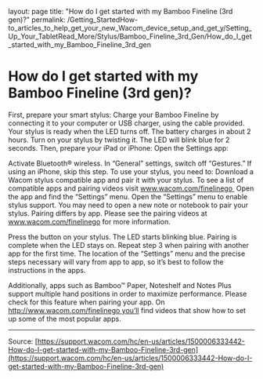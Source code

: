 layout: page
title: "How do I get started with my Bamboo Fineline (3rd gen)?"
permalink: /Getting_StartedHow-to_articles_to_help_get_your_new_Wacom_device_setup_and_get_y/Setting_Up_Your_TabletRead_More/Stylus/Bamboo_Fineline_3rd_Gen/How_do_I_get_started_with_my_Bamboo_Fineline_3rd_gen

# How do I get started with my Bamboo Fineline (3rd gen)?

First, prepare your smart stylus: Charge your Bamboo Fineline by connecting it to your computer or USB charger, using the cable provided. Your stylus is ready when the LED turns off. The battery charges in about 2 hours.
Turn on your stylus by twisting it. The LED will blink blue for 2 seconds.
Then, prepare your iPad or iPhone: Open the Settings app: 
  
Activate Bluetooth® wireless.
In “General” settings, switch off “Gestures.” If using an iPhone, skip this step.
To use your stylus, you need to: Download a Wacom stylus compatible app and pair it with your stylus. To see a list of compatible apps and pairing videos visit www.wacom.com/finelinego 
Open the app and find the “Settings” menu.
Open the “Settings” menu to enable stylus support. You may need to open a new note or notebook to pair your stylus. Pairing differs by app. Please see the pairing videos at www.wacom.com/finelinego for more information.
 
Press the button on your stylus. The LED starts blinking blue. Pairing is complete when the LED stays on.
Repeat step 3 when pairing with another app for the first time. The location of the “Settings” menu and the precise steps necessary will vary from app to app, so it’s best to follow the instructions in the apps.



Additionally, apps such as Bamboo™ Paper, Noteshelf and Notes Plus support multiple hand positions in order to maximize performance. Please check for this feature when pairing your app. On http://www.wacom.com/finelinego you’ll find videos that show how to set up some of the most popular apps.

---
Source: [https://support.wacom.com/hc/en-us/articles/1500006333442-How-do-I-get-started-with-my-Bamboo-Fineline-3rd-gen](https://support.wacom.com/hc/en-us/articles/1500006333442-How-do-I-get-started-with-my-Bamboo-Fineline-3rd-gen)
